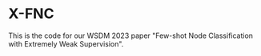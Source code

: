 # X-FNC

This is the code for our WSDM 2023 paper "Few-shot Node Classification with Extremely Weak Supervision".
